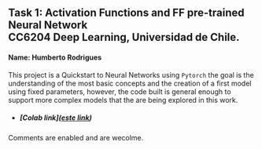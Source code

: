 ## Task 1: Activation Functions and FF pre-trained Neural Network <br/> CC6204 Deep Learning, Universidad de Chile.
#### Name: Humberto Rodrigues

This project is a Quickstart to Neural Networks using `Pytorch` the goal is the understanding of the most basic concepts
and the creation of a first model using fixed parameters, however, the code built is general enough to support more
complex models that the are being explored in this work.

* ##### [Colab link]([este link](https://colab.research.google.com/drive/1pdoj2grwFUNa7ZTY5TPefsedY0VDW2_4#scrollTo=8K6u9gS-JXIT))
Comments are enabled and are wecolme.
